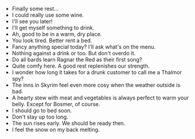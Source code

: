 - Finally some rest...
- I could really use some wine.
- I'll see you later!
- I'll get myself something to drink.
- Ah, good to be in a warm, dry place.
- You look tired. Better rent a bed.
- Fancy anything special today? I'll ask what's on the menu.
- Nothing against a drink or too. But don't overdo it.
- Do all bards learn Ragnar the Red as their first song?
- Quite comfy here. A good rest replenishes our strength.
- I wonder how long it takes for a drunk customer to call me a Thalmor spy?
- The inns in Skyrim feel even more cosy when the weather outside is bad.
- A hearty stew with meat and vegetables is always perfect to warm your belly. Except for Bosmer, of course.
- I should go to bed soon.
- Don't stay up too long.
- The sun rises early. We should be ready then.
- I feel the snow on my back melting.
